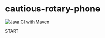 # cautious-rotary-phone
[![Java CI with Maven](https://github.com/MathPLopes/cautious-rotary-phone/actions/workflows/maven.yml/badge.svg)](https://github.com/MathPLopes/cautious-rotary-phone/actions/workflows/maven.yml)

START
